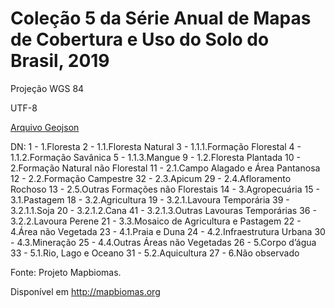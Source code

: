 # Coleção 5 da Série Anual de Mapas de Cobertura e Uso do Solo do Brasil, 2019

Projeção WGS 84

UTF-8

[Arquivo Geojson](raw/uso_solo_mapbiomas/uso_solo_mapbiomas.geojson)

DN:
1 - 1.Floresta
2 - 1.1.Floresta Natural
3 - 1.1.1.Formação Florestal
4 - 1.1.2.Formação Savânica
5 - 1.1.3.Mangue
9 - 1.2.Floresta Plantada
10 - 2.Formação Natural não Florestal
11 - 2.1.Campo Alagado e Área Pantanosa
12 - 2.2.Formação Campestre
32 - 2.3.Apicum
29 - 2.4.Afloramento Rochoso
13 - 2.5.Outras Formações não Florestais
14 - 3.Agropecuária
15 - 3.1.Pastagem
18 - 3.2.Agricultura
19 - 3.2.1.Lavoura Temporária
39 - 3.2.1.1.Soja
20 - 3.2.1.2.Cana
41 - 3.2.1.3.Outras Lavouras Temporárias
36 - 3.2.2.Lavoura Perene
21 - 3.3.Mosaico de Agricultura e Pastagem
22 - 4.Área não Vegetada
23 - 4.1.Praia e Duna
24 - 4.2.Infraestrutura Urbana
30 - 4.3.Mineração
25 - 4.4.Outras Áreas não Vegetadas
26 - 5.Corpo d’água
33 - 5.1.Rio, Lago e Oceano
31 - 5.2.Aquicultura
27 - 6.Não observado

Fonte: Projeto Mapbiomas.
 
Disponível em http://mapbiomas.org

